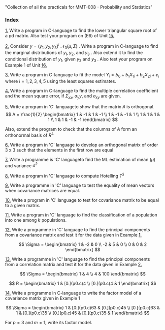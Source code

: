 "Collection of all the practicals for MMT-008 - Probability and Statistics" 

### Index
[1.](p1.c) Write a program in C-language to find the lower triangular square root of a pd matrix. Also test your program on (E6) of Unit [15.](p15.c)

[2.](p2.c) Consider $y = (y_1, y_2, y_3)^t ~ \mathcal{N}_3(\mu, \Sigma)$ . Write a program in C-language to find the marginal distributions of $y_1, y_2,$ and $y_3$ . Also extend it to find the conditional distribution of $y_1$, given $y_2$ and $y_3$ . Also test your program on Example 1 of Unit [16.](p16.c)

[3.](p3.c) Write a program in C-language to fit the model $Y_i = b_0 + b_1 X_{1i} + b_2 X_{2i} + e_i$ where $i = 1, 2, 3, 4, 5$ using the least squares estimates.

[4.](p4.c) Write a program in C-language to find the multiple correlation coefficient and the mean square error, if $\Sigma_{xx},\; \sigma_yy,$ and $\sigma_{xy}$ are given.

[5.](p5.c) Write a program in 'C' languageto show that the matrix $A$ is orthogonal. 
$$
A = \frac{1}{2}
\begin{bmatrix}
1 & -1 & 1 & -1 \\
1 & -1 & -1 & 1 \\
1 & 1 & 1 & 1 \\
1 & 1 & -1 & -1
\end{bmatrix}
$$

Also, extend the program to check that the columns of $A$ form an orthonormal basis of $R^4$

[6.](p6.c) Write a program in 'C' language to develop an orthogonal matrix of order 3 x 3 such that the elements in the first row are equal

[7.](p7.c) Write a programme is 'C' languageto find the ML estimation of mean ($\mu$) and variance $\sigma^2$

[8.](p8.c) Write a program in 'C' language to compute Hotelling $T^2$

[9.](p9.c) Write a programme in 'C' language to test the equality of mean vectors when covariance matrices are equal.

[10.](p10.c) Write a program in 'C' language to test for covariance matrix to be equal to a given matrix.

[11.](p11.c) Write a program in 'C' language to find the classification of a population into one among $k$ populations.

[12.](p12.c) Write a programme in 'C' language to find the principal components from a covariance matrix and test it for the data given in Example [1.](p1.c)

$$
\Sigma = 
\begin{bmatrix}
1 & -2 & 0 \\
-2 & 5 & 0 \\
0 & 0 & 2
\end{bmatrix}
$$



[13.](p13.c) Write a programme in 'C' language to find the principal components from a correlation matrix and test it for the data given in Example [2.](p2.c)

$$
\Sigma =
\begin{bmatrix}
1 & 4 \\
4 & 100
\end{bmatrix}
$$

$$
R =
\begin{bmatrix}
1 & [0.](p0.c)4 \\
[0.](p0.c)4 & 1
\end{bmatrix}
$$



[14.](p14.c) Write a programme in C-language to write the factor model of a covariance matrix given in Example 1

$$
\Sigma =
\begin{bmatrix}
1 & [0.](p0.c)63 & [0.](p0.c)45 \\
[0.](p0.c)63 & 1 & [0.](p0.c)35 \\
[0.](p0.c)45 & [0.](p0.c)35 & 1
\end{bmatrix}
$$

For $p = 3$ and $m = 1$, write its factor model.

